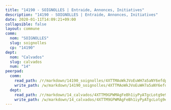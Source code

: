 ```yaml
---
title: "14190 - SOIGNOLLES | Entraide, Annonces, Initiatives"
description: "14190 - SOIGNOLLES | Entraide, Annonces, Initiatives"
date: 2020-01-11T14:09:21+09:00
collapsible: false
layout: commune
comm:
  nom: "SOIGNOLLES"
  slug: soignolles
  cp: "14190"
dept:
  nom: "Calvados"
  slug: calvados
  num: "14"
peerpad:
  comm:
    read_path: /r/markdown/14190_soignolles/4XTTMAoWkJVoEuWH7a5aNY6efdpWoJ7RDgAkM5M1xaQPPFysy
    write_path: /w/markdown/14190_soignolles/4XTTMAoWkJVoEuWH7a5aNY6efdpWoJ7RDgAkM5M1xaQPPFysy-K3TgUNpF1RztJyjQpcMA8tQpQzsE8seGvsWoBLp34nHtpCatnyk6BFZV6vQtbLZDEc6SG2dQFQ4twsfkeYDtb625wcc49uuetBS19yyZMPpyxq7BTcN1cXBv2T1kjmSzHN3P4jWj
  dept:
    read_path: /r/markdown/14_calvados/4XTTM9GPWMAgFeBh1iyPyATgcLotg9e9APJpQBEyY3RZiUwJ6
    write_path: /w/markdown/14_calvados/4XTTM9GPWMAgFeBh1iyPyATgcLotg9e9APJpQBEyY3RZiUwJ6-K3TgUXWJAT2cYJ9ZstQphkkm2za8um5GwwXsivqaDFTgbhMDcHaRXnT3h69szAqCyvWcFfDim5fkwc6CXdUtyvPpirbD1TPAb6xCxpPN6dR3zzDRe29YehQYbhZdjvZYkgztJYvi
---
```


